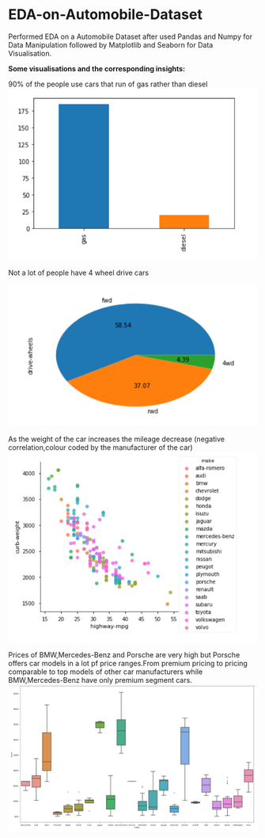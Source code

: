 # EDA-on-Automobile-Dataset
Performed EDA on a Automobile Dataset after used Pandas and Numpy for Data Manipulation followed by Matplotlib and Seaborn for Data Visualisation.

<b>Some visualisations and the corresponding insights:</b>

90% of the people use cars that run of gas rather than diesel
![](images/bar.PNG)

Not a lot of people have 4 wheel drive cars
<br></br>
![](images/pie.PNG)

As the weight of the car increases the mileage decrease (negative correlation,colour coded by the manufacturer of the car)
![](images/scatter.PNG)

Prices of BMW,Mercedes-Benz and Porsche are very high but Porsche offers car models in a lot pf price ranges.From premium pricing to pricing comparable to top models of other car manufacturers while BMW,Mercedes-Benz have only premium segment cars.
![](images/box.PNG)
